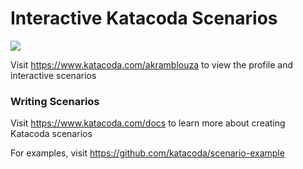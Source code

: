# Interactive Katacoda Scenarios

[![](http://shields.katacoda.com/katacoda/akramblouza/count.svg)](https://www.katacoda.com/akramblouza "Get your profile on Katacoda.com")

Visit https://www.katacoda.com/akramblouza to view the profile and interactive scenarios

### Writing Scenarios
Visit https://www.katacoda.com/docs to learn more about creating Katacoda scenarios

For examples, visit https://github.com/katacoda/scenario-example
